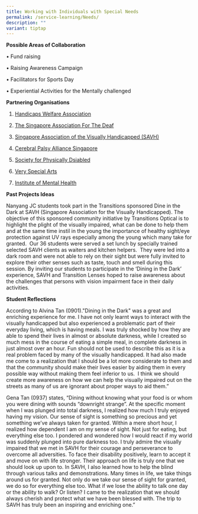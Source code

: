 ```yaml
---
title: Working with Individuals with Special Needs
permalink: /service-learning/Needs/
description: ""
variant: tiptap
---
```

<p><strong>Possible Areas of Collaboration</strong>
</p>
<p>• Fund raising</p>
<p>• Raising Awareness Campaign</p>
<p>• Facilitators for Sports Day</p>
<p>• Experiential Activities for the Mentally challenged</p>
<p><strong>Partnering Organisations</strong>
</p>
<ol data-tight="true" class="tight">
<li>
<p><a href="https://hwa.org.sg/" rel="noopener noreferrer nofollow" target="_blank">Handicaps Welfare Association</a>
</p>
</li>
<li>
<p><a href="http://www.sadeaf.org.sg/" rel="noopener noreferrer nofollow" target="_blank">The Singapore Association For The Deaf</a>
</p>
</li>
<li>
<p><a href="http://www.savh.org.sg/" rel="noopener noreferrer nofollow" target="_blank">Singapore Association of the Visually Handicapped (SAVH)</a>
</p>
</li>
<li>
<p><a href="http://www.cpas.org.sg/" rel="noopener noreferrer nofollow" target="_blank">Cerebral Palsy Alliance Singapore</a>
</p>
</li>
<li>
<p><a href="http://www.spd.org.sg/volunteer-with-us.html" rel="noopener noreferrer nofollow" target="_blank">Society for Physically Dsiabled</a>
</p>
</li>
<li>
<p><a href="http://www.vsa.org.sg/component/option,com_frontpage/Itemid,1/" rel="noopener noreferrer nofollow" target="_blank">Very Special Arts</a>
</p>
</li>
<li>
<p><a href="https://www.imh.com.sg/" rel="noopener noreferrer nofollow" target="_blank">Institute of Mental Health</a>
</p>
</li>
</ol>
<p><strong>Past Projects Ideas</strong>
</p>
<p>Nanyang JC students took part in the Transitions sponsored Dine in the
Dark at SAVH (Singapore Association for the Visually Handicapped). The
objective of this sponsored community initiative by Transitions Optical
is to highlight the plight of the visually impaired, what can be done to
help them and at the same time instil in the young the importance of healthy
sight/eye protection against UV rays especially among the young which many
take for granted. &nbsp;Our 36 students were served a set lunch by specially
trained selected SAVH clients as waiters and kitchen helpers. &nbsp;They
were led into a dark room and were not able to rely on their sight but
were fully invited to explore their other senses such as taste, touch and
smell during this session. By inviting our students to participate in the
‘Dining in the Dark’ experience, SAVH and Transition Lenses hoped to raise
awareness about the challenges that persons with vision impairment face
in their daily activities.</p>
<p><strong>Student Reflections</strong>
</p>
<p>According to Alvina Tan (0901)."Dining in the Dark" was a great and enriching
experience for me. I have not only learnt ways to interact with the visually
handicapped but also experienced a problematic part of their everyday living,
which is having meals. I was truly shocked by how they are able to spend
their lives in almost or absolute darkness, while I created so much mess
in the course of eating a simple meal, in complete darkness in just almost
over an hour. Fun should not be used to describe this as it is a real problem
faced by many of the visually handicapped. It had also made me come to
a realization that I should be a lot more considerate to them and that
the community should make their lives easier by aiding them in every possible
way without making them feel inferior to us. &nbsp;I think we should create
more awareness on how we can help the visually impaired out on the streets
as many of us are ignorant about proper ways to aid them.”</p>
<p>Gena Tan (0937) states, “Dining without knowing what your food is or whom
you were dining with sounds “downright strange”. At the specific moment
when I was plunged into total darkness, I realized how much I truly enjoyed
having my vision. Our sense of sight is something so precious and yet something
we’ve always taken for granted. Within a mere short hour, I realized how
dependent I am on my sense of sight. Not just for eating, but everything
else too. I pondered and wondered how I would react if my world was suddenly
plunged into pure darkness too. I truly admire the visually impaired that
we met in SAVH for their courage and perseverance to overcome all adversities.
To face their disability positively, learn to accept it and move on with
life stronger. Their approach on life is truly one that we should look
up upon to. In SAVH, I also learned how to help the blind through various
talks and demonstrations. Many times in life, we take things around us
for granted. Not only do we take our sense of sight for granted, we do
so for everything else too. What if we lose the ability to talk one day
or the ability to walk? Or listen? I came to the realization that we should
always cherish and protect what we have been blessed with. The trip to
SAVH has truly been an inspiring and enriching one.”</p>